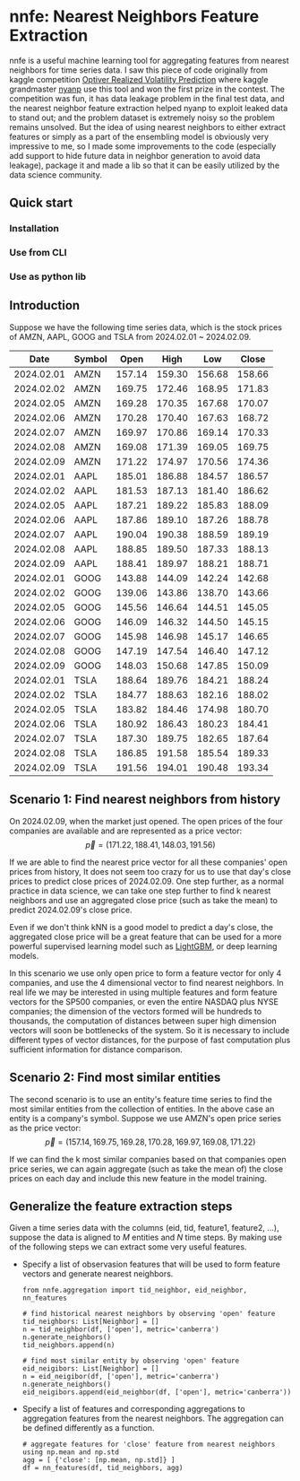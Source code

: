 # nnfe: Nearest Neighbors Feature Extraction

nnfe is a useful machine learning tool for aggregating features from nearest neighbors for time series data. I saw this piece of code originally from kaggle competition [Optiver Realized Volatility Prediction](https://www.kaggle.com/competitions/optiver-realized-volatility-prediction/discussion/274970) where kaggle grandmaster [nyanp](https://www.kaggle.com/nyanpn) use this tool and won the first prize in the contest. The competition was fun, it has data leakage problem in the final test data, and the nearest neighbor feature extraction helped nyanp to exploit leaked data to stand out; and the problem dataset is extremely noisy so the problem remains unsolved. But the idea of using nearest neighbors to either extract features or simply as a part of the ensembling model is obviously very impressive to me, so I made some improvements to the code (especially add support to hide future data in neighbor generation to avoid data leakage), package it and made a lib so that it can be easily utilized by the data science community.

## Quick start
### Installation
### Use from CLI
### Use as python lib

## Introduction

Suppose we have the following time series data, which is the stock prices of AMZN, AAPL, GOOG and TSLA from 2024.02.01 ~ 2024.02.09.

| Date        | Symbol      | Open        | High        | Low        | Close      
| ----------- | ----------- | ----------- | ----------- | -----------| -----------  
| 2024.02.01  | AMZN        | 157.14      | 159.30      | 156.68     | 158.66       
| 2024.02.02  | AMZN        | 169.75      | 172.46      | 168.95     | 171.83       
| 2024.02.05  | AMZN        | 169.28      | 170.35      | 167.68     | 170.07       
| 2024.02.06  | AMZN        | 170.28      | 170.40      | 167.63     | 168.72       
| 2024.02.07  | AMZN        | 169.97      | 170.86      | 169.14     | 170.33       
| 2024.02.08  | AMZN        | 169.08      | 171.39      | 169.05     | 169.75       
| 2024.02.09  | AMZN        | 171.22      | 174.97      | 170.56     | 174.36       
| 2024.02.01  | AAPL        | 185.01      | 186.88      | 184.57     | 186.57       
| 2024.02.02  | AAPL        | 181.53      | 187.13      | 181.40     | 186.62       
| 2024.02.05  | AAPL        | 187.21      | 189.22      | 185.83     | 188.09       
| 2024.02.06  | AAPL        | 187.86      | 189.10      | 187.26     | 188.78      
| 2024.02.07  | AAPL        | 190.04      | 190.38      | 188.59     | 189.19      
| 2024.02.08  | AAPL        | 188.85      | 189.50      | 187.33     | 188.13       
| 2024.02.09  | AAPL        | 188.41      | 189.97      | 188.21     | 188.71       
| 2024.02.01  | GOOG        | 143.88      | 144.09      | 142.24     | 142.68      
| 2024.02.02  | GOOG        | 139.06      | 143.86      | 138.70     | 143.66      
| 2024.02.05  | GOOG        | 145.56      | 146.64      | 144.51     | 145.05       
| 2024.02.06  | GOOG        | 146.09      | 146.32      | 144.50     | 145.15       
| 2024.02.07  | GOOG        | 145.98      | 146.98      | 145.17     | 146.65       
| 2024.02.08  | GOOG        | 147.19      | 147.54      | 146.40     | 147.12       
| 2024.02.09  | GOOG        | 148.03      | 150.68      | 147.85     | 150.09       
| 2024.02.01  | TSLA        | 188.64      | 189.76      | 184.21     | 188.24       
| 2024.02.02  | TSLA        | 184.77      | 188.63      | 182.16     | 188.02      
| 2024.02.05  | TSLA        | 183.82      | 184.46      | 174.98     | 180.70      
| 2024.02.06  | TSLA        | 180.92      | 186.43      | 180.23     | 184.41       
| 2024.02.07  | TSLA        | 187.30      | 189.75      | 182.65     | 187.64       
| 2024.02.08  | TSLA        | 186.85      | 191.58      | 185.54     | 189.33      
| 2024.02.09  | TSLA        | 191.56      | 194.01      | 190.48     | 193.34      


## Scenario 1: Find nearest neighbors from history

On 2024.02.09, when the market just opened. The open prices of the four companies are available and are  represented as a price vector: 
$$
\vec{p}=(171.22, 188.41, 148.03, 191.56)
$$

If we are able to find the nearest price vector for all these companies' open prices from history, It does not seem too crazy for us to use that day's close prices to predict close prices of 2024.02.09. One step further, as a normal practice in data science, we can take one step further to find k nearest neighbors and use an aggregated close price (such as take the mean) to predict 2024.02.09's close price.

Even if we don't think kNN is a good model to predict a day's close, the aggregated close price will be a great feature that can be used for a more powerful supervised learning model such as [LightGBM](https://lightgbm.readthedocs.io/en/stable/), or deep learning models.

In this scenario we use only open price to form a feature vector for only 4 companies, and use the 4 dimensional vector to find nearest neighbors. In real life we may be interested in using multiple features and form feature vectors for the SP500 companies, or even the entire NASDAQ plus NYSE companies; the dimension of the vectors formed will be hundreds to thousands, the computation of distances between super high dimension vectors will soon be bottlenecks of the system. So it is necessary to include different types of vector distances, for the purpose of fast computation plus sufficient information for distance comparison.


## Scenario 2: Find most similar entities 

The second scenario is to use an entity's feature time series to find the most similar entities from the collection of entities. In the above case an entity is a company's symbol. Suppose we use AMZN's open price series as the price vector:
$$
\vec{p}=(157.14, 169.75, 169.28, 170.28, 169.97, 169.08, 171.22)
$$

If we can find the k most similar companies based on that companies open price series, we can again aggregate (such as take the mean of) the close prices on each day and include this new feature in the model training.

## Generalize the feature extraction steps

Given a time series data with the columns (eid, tid, feature1, feature2, ...), suppose the data is aligned to $M$ entities and $N$ time steps. By making use of the following steps we can extract some very useful features.

* Specify a list of observasion features that will be used to form feature vectors and generate nearest neighbors.
  ```
  from nnfe.aggregation import tid_neighbor, eid_neighbor, nn_features
  
  # find historical nearest neighbors by observing 'open' feature
  tid_neighbors: List[Neighbor] = []
  n = tid_neighbor(df, ['open'], metric='canberra')
  n.generate_neighbors()
  tid_neighbors.append(n)

  # find most similar entity by observing 'open' feature
  eid_neigibors: List[Neighbor] = []
  n = eid_neigibor(df, ['open'], metric='canberra')
  n.generate_neighbors()
  eid_neigibors.append(eid_neighbor(df, ['open'], metric='canberra'))

* Specify a list of features and corresponding aggregations to aggregation features from the nearest neighbors. The aggregation can be defined differently as a function.
  ```
  # aggregate features for 'close' feature from nearest neighbors using np.mean and np.std
  agg = [ {'close': [np.mean, np.std]} ]
  df = nn_features(df, tid_neighbors, agg)


